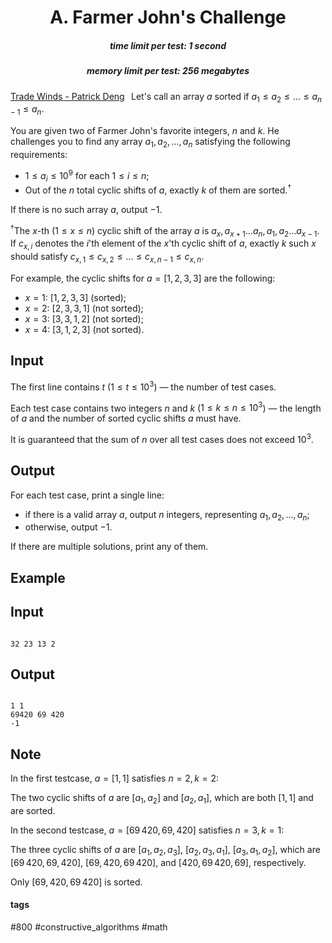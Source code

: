 <h1 style='text-align: center;'> A. Farmer John's Challenge</h1>

<h5 style='text-align: center;'>time limit per test: 1 second</h5>
<h5 style='text-align: center;'>memory limit per test: 256 megabytes</h5>

[Trade Winds - Patrick Deng](https://soundcloud.com/patrick-deng-392681004/trade-winds-ft-alex-zhu)⠀Let's call an array $a$ sorted if $a_1 \leq a_2 \leq \ldots \leq a_{n - 1} \leq a_{n}$.

You are given two of Farmer John's favorite integers, $n$ and $k$. He challenges you to find any array $a_1, a_2, \ldots, a_{n}$ satisfying the following requirements:

* $1 \leq a_i \leq 10^9$ for each $1 \leq i \leq n$;
* Out of the $n$ total cyclic shifts of $a$, exactly $k$ of them are sorted.$^\dagger$

If there is no such array $a$, output $-1$.

$^\dagger$The $x$-th ($1 \leq x \leq n$) cyclic shift of the array $a$ is $a_x, a_{x+1} \ldots a_n, a_1, a_2 \ldots a_{x - 1}$. If $c_{x, i}$ denotes the $i$'th element of the $x$'th cyclic shift of $a$, exactly $k$ such $x$ should satisfy $c_{x,1} \leq c_{x,2} \leq \ldots \leq c_{x, n - 1} \leq c_{x, n}$.

For example, the cyclic shifts for $a = [1, 2, 3, 3]$ are the following:

* $x = 1$: $[1, 2, 3, 3]$ (sorted);
* $x = 2$: $[2, 3, 3, 1]$ (not sorted);
* $x = 3$: $[3, 3, 1, 2]$ (not sorted);
* $x = 4$: $[3, 1, 2, 3]$ (not sorted).
## Input

The first line contains $t$ ($1 \leq t \leq 10^3$) — the number of test cases.

Each test case contains two integers $n$ and $k$ ($1 \leq k \leq n \leq 10^3$) — the length of $a$ and the number of sorted cyclic shifts $a$ must have.

It is guaranteed that the sum of $n$ over all test cases does not exceed $10^3$.

## Output

For each test case, print a single line: 

* if there is a valid array $a$, output $n$ integers, representing $a_1, a_2, \ldots, a_{n}$;
* otherwise, output $-1$.

If there are multiple solutions, print any of them.

## Example

## Input


```

32 23 13 2
```
## Output


```

1 1
69420 69 420
-1

```
## Note

In the first testcase, $a = [1, 1]$ satisfies $n = 2, k = 2$:

The two cyclic shifts of $a$ are $[a_1, a_2]$ and $[a_2, a_1]$, which are both $[1, 1]$ and are sorted.

In the second testcase, $a = [69\,420, 69, 420]$ satisfies $n = 3, k = 1$:

The three cyclic shifts of $a$ are $[a_1, a_2, a_3]$, $[a_2, a_3, a_1]$, $[a_3, a_1, a_2]$, which are $[69\,420, 69, 420]$, $[69, 420, 69\,420]$, and $[420, 69\,420, 69]$, respectively. 

Only $[69, 420, 69\,420]$ is sorted.



#### tags 

#800 #constructive_algorithms #math 